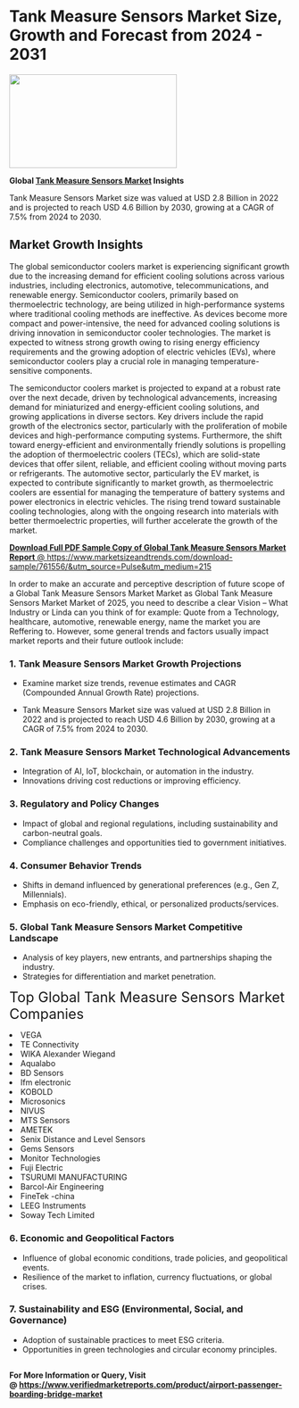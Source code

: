 <H1>Tank Measure Sensors Market Size, Growth and Forecast from 2024 - 2031</H1><img class="aligncenter size-medium wp-image-584254" src="https://thirdeyenews.in/wp-content/uploads/2024/09/Global-Market-Research-300x168.jpeg" alt="" width="300" height="168" /><p><strong>Global&nbsp;<a href="https://www.marketsizeandtrends.com/download-sample/761556/&amp;utm_source=Pulse&amp;utm_medium=215">Tank Measure Sensors Market</a> Insights</strong></p><p>Tank Measure Sensors Market size was valued at USD 2.8 Billion in 2022 and is projected to reach USD 4.6 Billion by 2030, growing at a CAGR of 7.5% from 2024 to 2030.</p><p><h2>Market Growth Insights</h2> <p>The global semiconductor coolers market is experiencing significant growth due to the increasing demand for efficient cooling solutions across various industries, including electronics, automotive, telecommunications, and renewable energy. Semiconductor coolers, primarily based on thermoelectric technology, are being utilized in high-performance systems where traditional cooling methods are ineffective. As devices become more compact and power-intensive, the need for advanced cooling solutions is driving innovation in semiconductor cooler technologies. The market is expected to witness strong growth owing to rising energy efficiency requirements and the growing adoption of electric vehicles (EVs), where semiconductor coolers play a crucial role in managing temperature-sensitive components.</p> <p><a href="#"></a></p> <p>The semiconductor coolers market is projected to expand at a robust rate over the next decade, driven by technological advancements, increasing demand for miniaturized and energy-efficient cooling solutions, and growing applications in diverse sectors. Key drivers include the rapid growth of the electronics sector, particularly with the proliferation of mobile devices and high-performance computing systems. Furthermore, the shift toward energy-efficient and environmentally friendly solutions is propelling the adoption of thermoelectric coolers (TECs), which are solid-state devices that offer silent, reliable, and efficient cooling without moving parts or refrigerants. The automotive sector, particularly the EV market, is expected to contribute significantly to market growth, as thermoelectric coolers are essential for managing the temperature of battery systems and power electronics in electric vehicles. The rising trend toward sustainable cooling technologies, along with the ongoing research into materials with better thermoelectric properties, will further accelerate the growth of the market.</p> <p><a href="#"></p><p><span class=""><strong>Download Full PDF Sample Copy of Global Tank Measure Sensors Market Report</strong> @ <a href="https://www.marketsizeandtrends.com/download-sample/761556/&amp;utm_source=Pulse&amp;utm_medium=215" target="_blank">https://www.marketsizeandtrends.com/download-sample/761556/&amp;utm_source=Pulse&amp;utm_medium=215</a></span></p><p>In order to make an accurate and perceptive description of future scope of a Global&nbsp;Tank Measure Sensors Market Market as Global&nbsp;Tank Measure Sensors Market Market of 2025, you need to describe a clear Vision &ndash; What Industry or Linda can you think of for example: Quote from a Technology, healthcare, automotive, renewable energy, name the market you are Reffering to. However, some general trends and factors usually impact market reports and their future outlook include:</p><h3>1.&nbsp;<strong>Tank Measure Sensors Market Growth Projections</strong></h3><ul><li>Examine market size trends, revenue estimates and CAGR (Compounded Annual Growth Rate) projections.</li><li><p>Tank Measure Sensors Market size was valued at USD 2.8 Billion in 2022 and is projected to reach USD 4.6 Billion by 2030, growing at a CAGR of 7.5% from 2024 to 2030.</p></li></ul><h3>2.&nbsp;<strong>Tank Measure Sensors Market Technological Advancements</strong></h3><ul><li>Integration of AI, IoT, blockchain, or automation in the industry.</li><li>Innovations driving cost reductions or improving efficiency.</li></ul><h3>3.&nbsp;<strong>Regulatory and Policy Changes</strong></h3><ul><li>Impact of global and regional regulations, including sustainability and carbon-neutral goals.</li><li>Compliance challenges and opportunities tied to government initiatives.</li></ul><h3>4.&nbsp;<strong>Consumer Behavior Trends</strong></h3><ul><li>Shifts in demand influenced by generational preferences (e.g., Gen Z, Millennials).</li><li>Emphasis on eco-friendly, ethical, or personalized products/services.</li></ul><h3>5.&nbsp;<strong>Global Tank Measure Sensors Market Competitive Landscape</strong></h3><ul><li>Analysis of key players, new entrants, and partnerships shaping the industry.</li><li>Strategies for differentiation and market penetration.</li></ul><p data-pm-slice="1 1 []"><span style="color: inherit; font-family: inherit; font-size: 25px;">Top Global Tank Measure Sensors Market Companies</span></p><div class="" data-test-id=""><p><li>VEGA</li><li> TE Connectivity</li><li> WIKA Alexander Wiegand</li><li> Aqualabo</li><li> BD Sensors</li><li> Ifm electronic</li><li> KOBOLD</li><li> Microsonics</li><li> NIVUS</li><li> MTS Sensors</li><li> AMETEK</li><li> Senix Distance and Level Sensors</li><li> Gems Sensors</li><li> Monitor Technologies</li><li> Fuji Electric</li><li> TSURUMI MANUFACTURING</li><li> Barcol-Air Engineering</li><li> FineTek -china</li><li> LEEG Instruments</li><li> Soway Tech Limited</li></p></div><h3>6.&nbsp;<strong>Economic and Geopolitical Factors</strong></h3><ul><li>Influence of global economic conditions, trade policies, and geopolitical events.</li><li>Resilience of the market to inflation, currency fluctuations, or global crises.</li></ul><h3>7.&nbsp;<strong>Sustainability and ESG (Environmental, Social, and Governance)</strong></h3><ul><li>Adoption of sustainable practices to meet ESG criteria.</li><li>Opportunities in green technologies and circular economy principles.</li></ul><h2><strong style="font-size: 14px;">For More Information or Query, Visit @&nbsp;</strong><a style="background-color: #ffffff; font-size: 14px;" href="https://www.marketsizeandtrends.com/report/tank-measure-sensors-market/" target="_blank">https://www.verifiedmarketreports.com/product/airport-passenger-boarding-bridge-market</a></h2>
